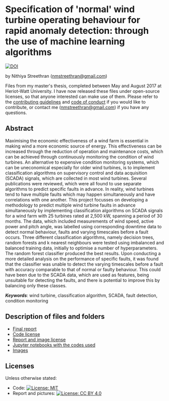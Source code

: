 # Specification of 'normal' wind turbine operating behaviour for rapid anomaly detection: through the use of machine learning algorithms

[![DOI](https://zenodo.org/badge/DOI/10.5281/zenodo.2875804.svg)](https://doi.org/10.5281/zenodo.2875804)

by Nithiya Streethran (nmstreethran@gmail.com)

Files from my master's thesis, completed between May and August 2017 at Heriot-Watt University. I have now released these files under open-source licenses, so that anyone interested can make use of them. Please refer to the [contributing guidelines](/CONTRIBUTING.md) and [code of conduct](/CODE_OF_CONDUCT.md) if you would like to contribute, or contact me (nmstreethran@gmail.com) if you have any questions.

## Abstract

Maximising the economic effectiveness of a wind farm is essential in making wind a more economic source of energy. This effectiveness can be increased through the reduction of operation and maintenance costs, which can be achieved through continuously monitoring the condition of wind turbines. An alternative to expensive condition monitoring systems, which can be uneconomical especially for older wind turbines, is to implement classification algorithms on supervisory control and data acquisition (SCADA) signals, which are collected in most wind turbines. Several publications were reviewed, which were all found to use separate algorithms to predict specific faults in advance. In reality, wind turbines tend to have multiple faults which may happen simultaneously and have correlations with one another. This project focusses on developing a methodology to predict multiple wind turbine faults in advance simultaneously by implementing classification algorithms on SCADA signals for a wind farm with 25 turbines rated at 2,500 kW, spanning a period of 30 months. The data, which included measurements of wind speed, active power and pitch angle, was labelled using corresponding downtime data to detect normal behaviour, faults and varying timescales before a fault occurs. Three different classification algorithms, namely decision trees, random forests and k nearest neighbours were tested using imbalanced and balanced training data, initially to optimise a number of hyperparameters. The random forest classifier produced the best results. Upon conducting a more detailed analysis on the performance of specific faults, it was found that the classifier was unable to detect the varying timescales before a fault with accuracy comparable to that of normal or faulty behaviour. This could have been due to the SCADA data, which are used as features, being unsuitable for detecting the faults, and there is potential to improve this by balancing only these classes.

***Keywords***: wind turbine, classification algorithm, SCADA, fault detection, condition monitoring

## Description of files and folders

* [Final report](/Report.pdf) 
* [Code license](/LICENSE)
* [Report and image license](/LICENSE-CC-BY.md)
* [Jupyter notebooks with the codes used](/jupyter-notebooks/)
* [Images](/images/)

## Licenses

Unless otherwise stated:
* Code: [![License: MIT](https://img.shields.io/badge/License-MIT-yellow.svg)](https://opensource.org/licenses/MIT)
* Report and pictures: [![License: CC BY 4.0](https://img.shields.io/badge/License-CC%20BY%204.0-lightgrey.svg)](https://creativecommons.org/licenses/by/4.0/)
